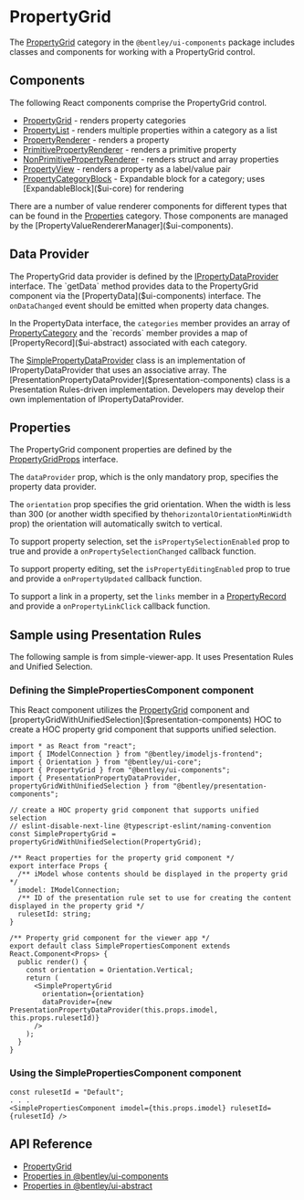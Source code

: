 # PropertyGrid

The [PropertyGrid]($ui-components:PropertyGrid) category in the `@bentley/ui-components` package includes
classes and components for working with a PropertyGrid control.

## Components

The following React components comprise the PropertyGrid control.

* [PropertyGrid]($ui-components) - renders property categories
* [PropertyList]($ui-components) - renders multiple properties within a category as a list
* [PropertyRenderer]($ui-components) - renders a property
* [PrimitivePropertyRenderer]($ui-components) - renders a primitive property
* [NonPrimitivePropertyRenderer]($ui-components) - renders struct and array properties
* [PropertyView]($ui-components) - renders a property as a label/value pair
* [PropertyCategoryBlock]($ui-components) - Expandable block for a category; uses [ExpandableBlock]($ui-core) for rendering

There are a number of value renderer components for different types that can be found in the [Properties]($ui-components:Properties) category.
Those components are managed by the [PropertyValueRendererManager]($ui-components).

## Data Provider

The PropertyGrid data provider is defined by the [IPropertyDataProvider]($ui-components) interface.
The `getData` method provides data to the PropertyGrid component via the
[PropertyData]($ui-components) interface. The `onDataChanged` event should be emitted when property
data changes.

In the PropertyData interface, the `categories` member provides an array of [PropertyCategory]($ui-components) and the
`records` member provides a map of [PropertyRecord]($ui-abstract) associated with each category.

The [SimplePropertyDataProvider]($ui-components) class is an implementation of
IPropertyDataProvider that uses an associative array.
The [PresentationPropertyDataProvider]($presentation-components) class is a
Presentation Rules-driven implementation.
Developers may develop their own implementation of IPropertyDataProvider.

## Properties

The PropertyGrid component properties are defined by the [PropertyGridProps]($ui-components) interface.

The `dataProvider` prop, which is the only mandatory prop, specifies the property data provider.

The `orientation` prop specifies the grid orientation. When the width is less than 300
(or another width specified by the`horizontalOrientationMinWidth` prop) the orientation will automatically
switch to vertical.

To support property selection, set the `isPropertySelectionEnabled` prop to true and
provide a `onPropertySelectionChanged` callback function.

To support property editing, set the `isPropertyEditingEnabled` prop to true and
provide a `onPropertyUpdated` callback function.

To support a link in a property, set the `links` member in a [PropertyRecord]($ui-abstract) and
provide a `onPropertyLinkClick` callback function.

## Sample using Presentation Rules

The following sample is from simple-viewer-app. It uses Presentation Rules and Unified Selection.

### Defining the SimplePropertiesComponent component

This React component utilizes the [PropertyGrid]($ui-components) component and
[propertyGridWithUnifiedSelection]($presentation-components) HOC to
create a HOC property grid component that supports unified selection.

```tsx
import * as React from "react";
import { IModelConnection } from "@bentley/imodeljs-frontend";
import { Orientation } from "@bentley/ui-core";
import { PropertyGrid } from "@bentley/ui-components";
import { PresentationPropertyDataProvider, propertyGridWithUnifiedSelection } from "@bentley/presentation-components";

// create a HOC property grid component that supports unified selection
// eslint-disable-next-line @typescript-eslint/naming-convention
const SimplePropertyGrid = propertyGridWithUnifiedSelection(PropertyGrid);

/** React properties for the property grid component */
export interface Props {
  /** iModel whose contents should be displayed in the property grid */
  imodel: IModelConnection;
  /** ID of the presentation rule set to use for creating the content displayed in the property grid */
  rulesetId: string;
}

/** Property grid component for the viewer app */
export default class SimplePropertiesComponent extends React.Component<Props> {
  public render() {
    const orientation = Orientation.Vertical;
    return (
      <SimplePropertyGrid
        orientation={orientation}
        dataProvider={new PresentationPropertyDataProvider(this.props.imodel, this.props.rulesetId)}
      />
    );
  }
}

```

### Using the SimplePropertiesComponent component

```tsx
const rulesetId = "Default";
. . .
<SimplePropertiesComponent imodel={this.props.imodel} rulesetId={rulesetId} />
```

## API Reference

* [PropertyGrid]($ui-components:PropertyGrid)
* [Properties in @bentley/ui-components]($ui-components:Properties)
* [Properties in @bentley/ui-abstract]($ui-abstract:Properties)
